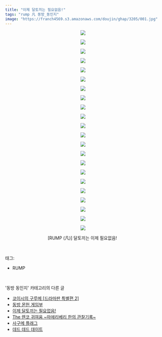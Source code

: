 ```yaml
---
title: "이제 달토끼는 필요없음!"
tags: "rump 凡 동방_동인지"
image: "https://franch4569.s3.amazonaws.com/doujin/ghap/3205/001.jpg"
---
```

<div class="article">
<p style="text-align: center; clear: none; float: none;"><img src="{{ site.imgserver2 }}/ghap/3205/001.jpg"/></p>
<p style="text-align: center; clear: none; float: none;"><img src="{{ site.imgserver2 }}/ghap/3205/002.jpg"/></p>
<p style="text-align: center; clear: none; float: none;"><img src="{{ site.imgserver2 }}/ghap/3205/003.jpg"/></p>
<p style="text-align: center; clear: none; float: none;"><img src="{{ site.imgserver2 }}/ghap/3205/004.jpg"/></p>
<p style="text-align: center; clear: none; float: none;"><img src="{{ site.imgserver2 }}/ghap/3205/005.jpg"/></p>
<p style="text-align: center; clear: none; float: none;"><img src="{{ site.imgserver2 }}/ghap/3205/006.jpg"/></p>
<p style="text-align: center; clear: none; float: none;"><img src="{{ site.imgserver2 }}/ghap/3205/007.jpg"/></p>
<p style="text-align: center; clear: none; float: none;"><img src="{{ site.imgserver2 }}/ghap/3205/008.jpg"/></p>
<p style="text-align: center; clear: none; float: none;"><img src="{{ site.imgserver2 }}/ghap/3205/009.jpg"/></p>
<p style="text-align: center; clear: none; float: none;"><img src="{{ site.imgserver2 }}/ghap/3205/010.jpg"/></p>
<p style="text-align: center; clear: none; float: none;"><img src="{{ site.imgserver2 }}/ghap/3205/011.jpg"/></p>
<p style="text-align: center; clear: none; float: none;"><img src="{{ site.imgserver2 }}/ghap/3205/012.jpg"/></p>
<p style="text-align: center; clear: none; float: none;"><img src="{{ site.imgserver2 }}/ghap/3205/013.jpg"/></p>
<p style="text-align: center; clear: none; float: none;"><img src="{{ site.imgserver2 }}/ghap/3205/014.jpg"/></p>
<p style="text-align: center; clear: none; float: none;"><img src="{{ site.imgserver2 }}/ghap/3205/015.jpg"/></p>
<p style="text-align: center; clear: none; float: none;"><img src="{{ site.imgserver2 }}/ghap/3205/016.jpg"/></p>
<p style="text-align: center; clear: none; float: none;"><img src="{{ site.imgserver2 }}/ghap/3205/017.jpg"/></p>
<p style="text-align: center; clear: none; float: none;"><img src="{{ site.imgserver2 }}/ghap/3205/018.jpg"/></p>
<p style="text-align: center; clear: none; float: none;"><img src="{{ site.imgserver2 }}/ghap/3205/019.jpg"/></p>
<p style="text-align: center; clear: none; float: none;"><img src="{{ site.imgserver2 }}/ghap/3205/020.jpg"/></p>
<p style="text-align: center; clear: none; float: none;"><img src="{{ site.imgserver2 }}/ghap/3205/021.jpg"/></p>
<p style="text-align: center; clear: none; float: none;"><img src="{{ site.imgserver2 }}/ghap/3205/022.jpg"/></p>
<p style="text-align: center; clear: none; float: none;">[RUMP (凡)] 달토끼는 이제 필요없음! </p>
</div><br/>
<div class="tagTrail">
<p>태그: </p>
<ul>
<li>RUMP</li>
</ul>
</div><br/>
<div class="another">
<p>'동방 동인지' 카테고리의 다른 글</p>
<ul>
<li><a href="/ghap_3208">코이시의 구루메 [드라마판 특별편 2]</a></li>
<li><a href="/ghap_3207">동방 몬헌 게임부</a></li>
<li><a href="/ghap_3205">이제 달토끼는 필요없음!</a></li>
<li><a href="/ghap_3204">The 렌코 귀여움 ~마에리베리 한의 관찰기록~</a></li>
<li><a href="/ghap_3203">사구메 플래그</a></li>
<li><a href="/ghap_3201">데드 데드 데이트</a></li>
</ul>
</div><br/>
<div class="cb_module cb_fluid">
<div class="cb_wrt cb_profile">
</div><!-- commentList close -->
</div><br/>
